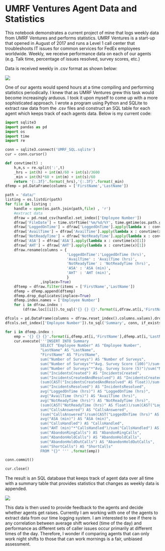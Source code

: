 
# UMRF Ventures Agent Data and Statistics

This notebook demonstrates a current project of mine that logs weekly data from UMRF Ventures and performs statistics.
UMRF Ventures is a start-up that opened in August of 2017 and runs a Level 1 call center that troubleshoots IT issues for common services for FedEx employees worldwide.
Weekly, we receive performance data on each of our agents (e.g. Talk time, percentage of issues resolved, survey scores, etc.)

Data is received weekly in .csv format as shown below:

![](https://i.imgur.com/9CRnEML.png)

One of our agents would spend hours at a time compiling and performing statistics periodically. I knew that as UMRF Ventures grew this task would become increasingly arduous. I took it upon myself to come up with a more sophisticated approach. I wrote a program using Python and SQLite to extract raw data from the .csv files and construct
an SQL table for each agent which keeps track of each agents data. Below is my current code:

```python
import sqlite3
import pandas as pd
import os
import time
import re

conn = sqlite3.connect('UMRF_SQL.sqlite')
cur = conn.cursor()

def convtime(t) :
    h,m,s = re.split(':',t)
    _hrs = int(h) + int(m)/60 + int(s)/3600
    _min = int(h)*60 + int(m) + int(s)/60
    return '{:.3f}'.format(_hrs),'{:.3f}'.format(_min)
dfemp = pd.DataFrame(columns = ['FirstName','LastName'])

path = 'data/'
listing = os.listdir(path)
for file in listing :
    handle = open(os.path.join(path,file) , 'r')
    #extract data
    dfraw = pd.read_csv(handle).set_index(['Employee Number'])
    dfraw['FileDate'] = time.strftime('%m/%d/%Y', time.gmtime(os.path.getctime(os.path.join(path,file))))
    dfraw['LoggedOnTime'] = dfraw['LoggedOnTime'].apply(lambda x : convtime(x)[0])
    dfraw['AvailTime'] = dfraw['AvailTime'].apply(lambda x : convtime(x)[0])
    dfraw['NotReadyTime'] = dfraw['NotReadyTime'].apply(lambda x : convtime(x)[0])
    dfraw['ASA'] = dfraw['ASA'].apply(lambda x : convtime(x)[1])
    dfraw['AHT'] = dfraw['AHT'].apply(lambda x : convtime(x)[1])
    dfraw.rename(columns = {
                            'LoggedOnTime':'LoggedOnTime (hrs)',
                            'AvailTime' : 'AvailTime (hrs)',
                            'NotReadyTime' : 'NotReadyTime (hrs)',
                            'ASA' : 'ASA (min)',
                            'AHT' : 'AHT (min)',
                            }
                ,inplace=True)
    dftemp = dfraw.filter(items = ['FirstName','LastName'])
    dfemp = dfemp.append(dftemp)
    dfemp.drop_duplicates(inplace=True)
    dfemp.index.names = ['Employee Number']
    for i in dfraw.index :
        (dfraw.loc[[i]]).to_sql('{} {} {}'.format(i,dfraw.at[i,'FirstName'],dfraw.at[i,'LastName']), conn, if_exists="append")

dfcols = pd.DataFrame(columns = dfraw.reset_index().columns.values).drop(['FileDate'],axis=1)
dfcols.set_index(['Employee Number']).to_sql('Summary', conn, if_exists="append")

for i in dfemp.index :
    emp = '{} {} {}'.format(i,dfemp.at[i,'FirstName'],dfemp.at[i,'LastName'])
    cur.execute('''INSERT INTO Summary
                SELECT "Employee Number" AS "Employee Number",
                "LastName" AS "LastName",
                "FirstName" AS "FirstName",
                sum("Number of Surveys") AS "Number of Surveys",
                sum("Number of Surveys"*"Avg. Survey Score (100)")/sum("Number of Surveys") AS "Avg. Survey Score (100)",
                sum("Number of Surveys"*"Avg. Survey Score (5)")/sum("Number of Surveys") AS "Avg. Survey Score (5)",
                sum("IncidentsCreated") AS "IncidentsCreated",
                sum("IncidentsCreatedAndResolved") AS "IncidentsCreatedAndResolved",
                (sum(CAST("IncidentsCreatedAndResolved" AS float))/sum(CAST("IncidentsCreated" AS float)))*100 AS "FCR %",
                sum("IncidentsResolved") AS "IncidentsResolved",
                avg("LoggedOnTime (hrs)") AS "LoggedOnTime (hrs)",
                avg("AvailTime (hrs)") AS "AvailTime (hrs)",
                avg("NotReadyTime (hrs)") AS "NotReadyTime (hrs)",
                (sum(CAST("NotReadyTime (hrs)" AS float))/sum(CAST("LoggedOnTime (hrs)" AS float)))*100 AS "NR %", 
                sum("CallsAnswered") AS "CallsAnswered",
                (sum("CallsAnswered")/sum(CAST("LoggedOnTime (hrs)" AS float))) AS "ACH %",
                avg("ASA (min)") AS "ASA (min)",
                sum("CallsHandled") AS "CallsHandled", 
                sum("AHT (min)"*"CallsHandled")/sum("CallsHandled") AS "AHT (min)",
                sum("AbandonRingCalls") AS "AbandonRingCalls",
                sum("AbandonHoldCalls") AS "AbandonHoldCalls",
                sum("AbandonHoldOutCalls") AS "AbandonHoldOutCalls",
                sum("ShortCalls") AS "ShortCalls"
                FROM "{}" ''' .format(emp))

conn.commit()

cur.close()
```

The result is an SQL database that keeps track of agent data over all time with a summary table that provides statistics that changes as weekly data is appended.

![](https://i.imgur.com/jCZmM3Y.png)

This data is then used to provide feedback to the agents and decide whether agents get raises. Currently I am working with one of the agents to extract data from our time logging system. I am interested to see if there is any correlation between average shift worked (time of the day) and performance as different sets of caller issues occur primarily at different times of the day. Therefore, I wonder if comparing agents that can only work night shifts to those that can work mornings is a fair, unbiased assessment.
